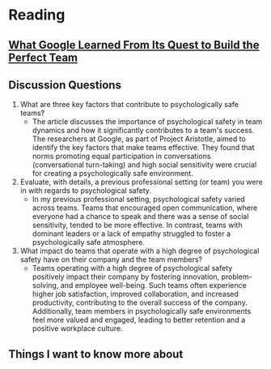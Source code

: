 # Reading

## [What Google Learned From Its Quest to Build the Perfect Team](https://web.archive.org/web/20221125192300/https://www.nytimes.com/2016/02/28/magazine/what-google-learned-from-its-quest-to-build-the-perfect-team.html)

## Discussion Questions

1. What are three key factors that contribute to psychologically safe teams?
   * The article discusses the importance of psychological safety in team dynamics and how it significantly contributes to a team's success. The researchers at Google, as part of Project Aristotle, aimed to identify the key factors that make teams effective. They found that norms promoting equal participation in conversations (conversational turn-taking) and high social sensitivity were crucial for creating a psychologically safe environment.
2. Evaluate, with details, a previous professional setting (or team) you were in with regards to psychological safety.
   * In my previous professional setting, psychological safety varied across teams. Teams that encouraged open communication, where everyone had a chance to speak and there was a sense of social sensitivity, tended to be more effective. In contrast, teams with dominant leaders or a lack of empathy struggled to foster a psychologically safe atmosphere.
3. What impact do teams that operate with a high degree of psychological safety have on their company and the team members?
   * Teams operating with a high degree of psychological safety positively impact their company by fostering innovation, problem-solving, and employee well-being. Such teams often experience higher job satisfaction, improved collaboration, and increased productivity, contributing to the overall success of the company. Additionally, team members in psychologically safe environments feel more valued and engaged, leading to better retention and a positive workplace culture.

## Things I want to know more about